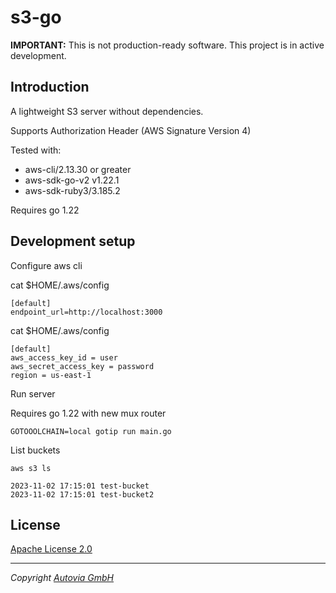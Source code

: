# s3-go

**IMPORTANT:** This is not production-ready software. This project is in active development.

## Introduction

A lightweight S3 server without dependencies.

Supports Authorization Header (AWS Signature Version 4)

Tested with:
* aws-cli/2.13.30 or greater
* aws-sdk-go-v2 v1.22.1
* aws-sdk-ruby3/3.185.2

Requires go 1.22

## Development setup

Configure aws cli

cat $HOME/.aws/config

```shell
[default]
endpoint_url=http://localhost:3000
```

cat $HOME/.aws/config

```shell
[default]
aws_access_key_id = user
aws_secret_access_key = password
region = us-east-1
```

Run server

Requires go 1.22 with new mux router

```shell
GOTOOOLCHAIN=local gotip run main.go
```

List buckets

```shell
aws s3 ls

2023-11-02 17:15:01 test-bucket
2023-11-02 17:15:01 test-bucket2
```

## License

[Apache License 2.0](https://github.com/autovia/flightdeck/blob/master/LICENSE)

----
_Copyright [Autovia GmbH](https://autovia.io)_